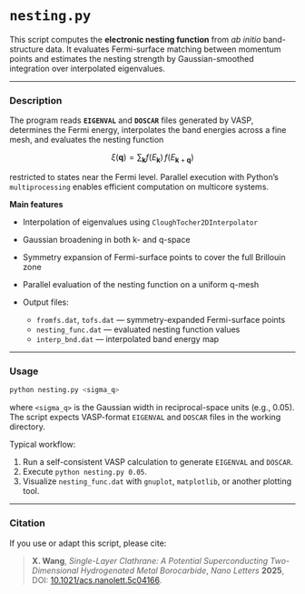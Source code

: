 # `nesting.py`

This script computes the **electronic nesting function** from *ab initio* band-structure data.
It evaluates Fermi-surface matching between momentum points and estimates the nesting strength by Gaussian-smoothed integration over interpolated eigenvalues.

---

### Description

The program reads **`EIGENVAL`** and **`DOSCAR`** files generated by VASP, determines the Fermi energy, interpolates the band energies across a fine mesh, and evaluates the nesting function
```math
\xi(\mathbf{q}) = \sum_{\mathbf{k}} f(E_\mathbf{k}) \, f(E_{\mathbf{k}+\mathbf{q}})
```
restricted to states near the Fermi level.
Parallel execution with Python’s `multiprocessing` enables efficient computation on multicore systems.

**Main features**

* Interpolation of eigenvalues using `CloughTocher2DInterpolator`
* Gaussian broadening in both k- and q-space
* Symmetry expansion of Fermi-surface points to cover the full Brillouin zone
* Parallel evaluation of the nesting function on a uniform q-mesh
* Output files:

  * `fromfs.dat`, `tofs.dat` — symmetry-expanded Fermi-surface points
  * `nesting_func.dat` — evaluated nesting function values
  * `interp_bnd.dat` — interpolated band energy map

---

### Usage

```bash
python nesting.py <sigma_q>
```

where `<sigma_q>` is the Gaussian width in reciprocal-space units (e.g., 0.05).
The script expects VASP-format `EIGENVAL` and `DOSCAR` files in the working directory.

Typical workflow:

1. Run a self-consistent VASP calculation to generate `EIGENVAL` and `DOSCAR`.
2. Execute `python nesting.py 0.05`.
3. Visualize `nesting_func.dat` with `gnuplot`, `matplotlib`, or another plotting tool.

---

### Citation

If you use or adapt this script, please cite:

> **X. Wang**, *Single-Layer Clathrane: A Potential Superconducting Two-Dimensional Hydrogenated Metal Borocarbide*,
> *Nano Letters* **2025**, DOI: [10.1021/acs.nanolett.5c04166](https://pubs.acs.org/doi/abs/10.1021/acs.nanolett.5c04166).
